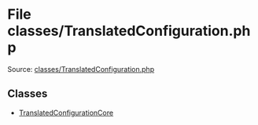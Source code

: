 File classes/TranslatedConfiguration.php
=========

Source: [classes/TranslatedConfiguration.php](https://github.com/PrestaShop/PrestaShop/blob/1.6.1.0/classes/TranslatedConfiguration.php)


Classes
-------

* [TranslatedConfigurationCore](class.TranslatedConfigurationCore.md)

